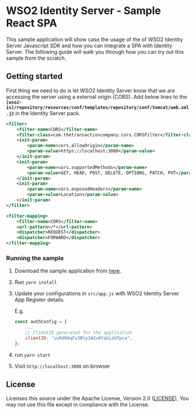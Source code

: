 # WSO2 Identity Server - Sample React SPA

This sample application will show case the usage of the of WSO2 Identity Server Javascript SDK and how you can integrate a SPA with Identity Server. The following guide will walk you through how you can try out this sample from the scratch.

## Getting started

First thing we need to do is let WSO2 Identity Server know that we are accessing the server using a external origin (CORS). Add below lines to the **`[wso2-is]/repository/resources/conf/templates/repository/conf/tomcat/web.xml.j2`** in the Identity Server pack.

```xml
<filter>
    <filter-name>CORS</filter-name>
    <filter-class>com.thetransactioncompany.cors.CORSFilter</filter-class>
    <init-param>
        <param-name>cors.allowOrigin</param-name>
        <param-value>https://localhost:3000</param-value>
    </init-param>
    <init-param>
        <param-name>cors.supportedMethods</param-name>
        <param-value>GET, HEAD, POST, DELETE, OPTIONS, PATCH, PUT</param-value>
    </init-param>
    <init-param>
        <param-name>cors.exposedHeaders</param-name>
        <param-value>Location</param-value>
    </init-param>
</filter>

<filter-mapping>
    <filter-name>CORS</filter-name>
    <url-pattern>/*</url-pattern>
    <dispatcher>REQUEST</dispatcher>
    <dispatcher>FORWARD</dispatcher>
</filter-mapping>
```

### Running the sample

1. Download the sample application from [here](https://github.com/wso2-extensions/identity-samples-js/tree/master/identity-authenticate-sample-js-spa).
2. Run `yarn install`
3. Update your configurations in `src/app.js` with WSO2 Identity Server App Register details.

    E.g.

    ```javascript
    const authConfig = {
        ...
        // ClientID generated for the application
        clientID: "uxRd9AqFa3Blp1ASvKYaUizU7pca",
    };
    ```

4. run `yarn start`
5. Visit `http://localhost:3000` on browser

## License

Licenses this source under the Apache License, Version 2.0 ([LICENSE](LICENSE)), You may not use this file except in compliance with the License.
